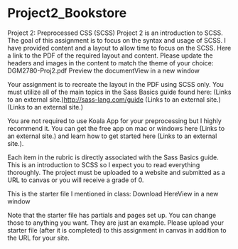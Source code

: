 # Project2_Bookstore
Project 2: Preprocessed CSS (SCSS)
Project 2 is an introduction to SCSS.  The goal of this assignment is to focus on the syntax and usage of SCSS.  I have provided content and a layout to allow time to focus on the SCSS.  Here a link to the PDF of the required layout and content.  Please update the headers and images in the content to match the theme of your choice: DGM2780-Proj2.pdf Preview the documentView in a new window

Your assignment is to recreate the layout in the PDF using SCSS only.  You must utilize all of the main topics in the Sass Basics guide found here:   (Links to an external site.)http://sass-lang.com/guide (Links to an external site.) (Links to an external site.)

You are not required to use Koala App for your preprocessing but I highly recommend it.  You can get the free app on mac or windows here (Links to an external site.) and learn how to get started here (Links to an external site.).

Each item in the rubric is directly associated with the Sass Basics guide.  This is an introduction to SCSS so I expect you to read everything thoroughly.  The project must be uploaded to a website and submitted as a URL to canvas or you will receive a grade of 0.

This is the starter file I mentioned in class:  Download HereView in a new window

 Note that the starter file has partials and pages set up.  You can change those to anything you want.  They are just an example.  Please upload your starter file (after it is completed) to this assignment in canvas in addition to the URL for your site.  
